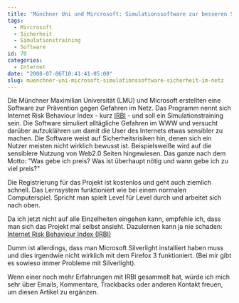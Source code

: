 ```yaml
---
title: 'Münchner Uni und Mircrosoft: Simulationssoftware zur besseren Sicherheit im Netz'
tags:
  - Mircrosoft
  - Sicherheit
  - Simulationstraining
  - Software
id: 70
categories:
  - Internet
date: "2008-07-06T10:41:41-05:00"
slug: muenchner-uni-microsoft-simulationssoftware-sicherheit-im-netz
---
```


Die Münchner Maximilian Universität (LMU) und Microsoft erstellten eine Software zur Prävention gegen Gefahren im Netz. Das Programm nennt sich Internet Risk Behaviour Index - kurz [IRBI](https://www.irbi.de/) - und soll ein Simulationstraining sein. Die Software simuliert alltägliche Gefahren im WWW und versucht darüber aufzuklähren um damit die User des Internets etwas sensibler zu machen.
Die Software weist auf Sicherheitsrisiken hin, denen sich ein Nutzer meisten nicht wirklich bewusst ist. Beispielsweiße wird auf die sensiblere Nutzung von Web2.0 Seiten hingewiesen. Das ganze nach dem Motto: "Was gebe ich preis? Was ist überhaupt nötig und wann gebe ich zu viel preis?"

Die Registrierung für das Projekt ist kostenlos und geht auch ziemlich schnell. Das Lernsystem funktioniert wie bei einem normalen Computerspiel. Spricht man spielt Level für Level durch und arbeitet sich nach oben.

Da ich jetzt nicht auf alle Einzelheiten eingehen kann, empfehle ich, dass man sich das Projekt mal selbst ansieht. Dazulernen kann ja nie schaden: [Internet Risk Behaviour Index (IRBI)](https://www.irbi.de/ "IRBI")

Dumm ist allerdings, dass man Microsoft Silverlight installiert haben muss und dies irgendwie nicht wirklich mit dem Firefox 3 funktioniert. (Bei mir gibt es sowieso immer Probleme mit Silverlight).

Wenn einer noch mehr Erfahrungen mit IRBI gesammelt hat, würde ich mich sehr über Emails, Kommentare, Trackbacks oder anderen Kontakt freuen, um diesen Artikel zu ergänzen.

